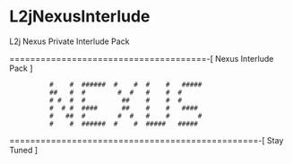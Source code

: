 L2jNexusInterlude
=================

L2j Nexus Private Interlude Pack

======================================-[ Nexus Interlude Pack ]

              #    #  ######  #    #  #    #   #####
              ##   #  #        #  #   #    #  #
              # #  #  #         ##    #    #  #
              #  # #  ####      ##    #    #   ####
              #   ##  #        #  #   #    #       #
              #    #  ######  #    #  #####   #####
         
================================================-[ Stay Tuned ]
